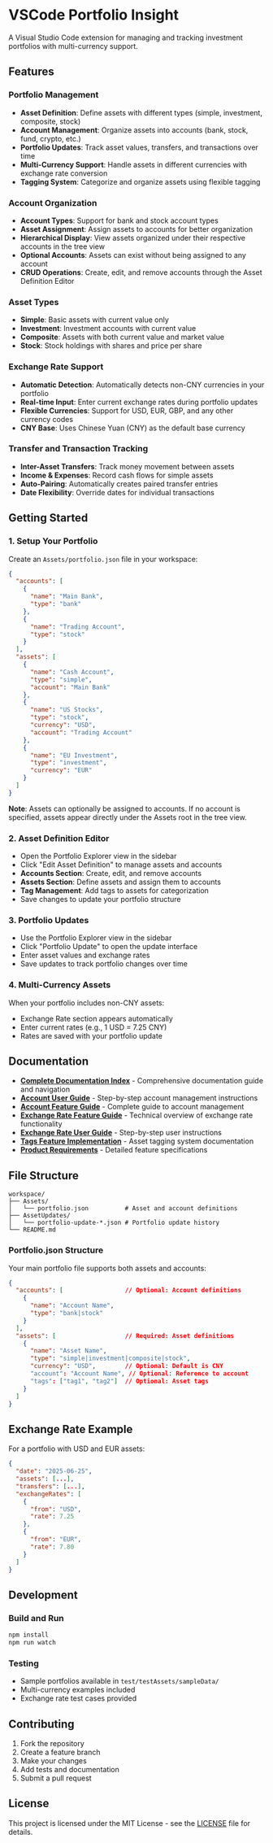 # VSCode Portfolio Insight

A Visual Studio Code extension for managing and tracking investment portfolios with multi-currency support.

## Features

### Portfolio Management
- **Asset Definition**: Define assets with different types (simple, investment, composite, stock)
- **Account Management**: Organize assets into accounts (bank, stock, fund, crypto, etc.)
- **Portfolio Updates**: Track asset values, transfers, and transactions over time
- **Multi-Currency Support**: Handle assets in different currencies with exchange rate conversion
- **Tagging System**: Categorize and organize assets using flexible tagging

### Account Organization
- **Account Types**: Support for bank and stock account types
- **Asset Assignment**: Assign assets to accounts for better organization
- **Hierarchical Display**: View assets organized under their respective accounts in the tree view
- **Optional Accounts**: Assets can exist without being assigned to any account
- **CRUD Operations**: Create, edit, and remove accounts through the Asset Definition Editor

### Asset Types
- **Simple**: Basic assets with current value only
- **Investment**: Investment accounts with current value
- **Composite**: Assets with both current value and market value
- **Stock**: Stock holdings with shares and price per share

### Exchange Rate Support
- **Automatic Detection**: Automatically detects non-CNY currencies in your portfolio
- **Real-time Input**: Enter current exchange rates during portfolio updates
- **Flexible Currencies**: Support for USD, EUR, GBP, and any other currency codes
- **CNY Base**: Uses Chinese Yuan (CNY) as the default base currency

### Transfer and Transaction Tracking
- **Inter-Asset Transfers**: Track money movement between assets
- **Income & Expenses**: Record cash flows for simple assets
- **Auto-Pairing**: Automatically creates paired transfer entries
- **Date Flexibility**: Override dates for individual transactions

## Getting Started

### 1. Setup Your Portfolio
Create an `Assets/portfolio.json` file in your workspace:

```json
{
  "accounts": [
    {
      "name": "Main Bank",
      "type": "bank"
    },
    {
      "name": "Trading Account",
      "type": "stock"
    }
  ],
  "assets": [
    {
      "name": "Cash Account",
      "type": "simple",
      "account": "Main Bank"
    },
    {
      "name": "US Stocks",
      "type": "stock",
      "currency": "USD",
      "account": "Trading Account"
    },
    {
      "name": "EU Investment",
      "type": "investment", 
      "currency": "EUR"
    }
  ]
}
```

**Note**: Assets can optionally be assigned to accounts. If no account is specified, assets appear directly under the Assets root in the tree view.

### 2. Asset Definition Editor
- Open the Portfolio Explorer view in the sidebar
- Click "Edit Asset Definition" to manage assets and accounts
- **Accounts Section**: Create, edit, and remove accounts
- **Assets Section**: Define assets and assign them to accounts
- **Tag Management**: Add tags to assets for categorization
- Save changes to update your portfolio structure

### 3. Portfolio Updates
- Use the Portfolio Explorer view in the sidebar
- Click "Portfolio Update" to open the update interface
- Enter asset values and exchange rates
- Save updates to track portfolio changes over time

### 4. Multi-Currency Assets
When your portfolio includes non-CNY assets:
- Exchange Rate section appears automatically
- Enter current rates (e.g., 1 USD = 7.25 CNY)
- Rates are saved with your portfolio update

## Documentation

- **[Complete Documentation Index](doc/README.md)** - Comprehensive documentation guide and navigation
- **[Account User Guide](doc/AccountUserGuide.md)** - Step-by-step account management instructions
- **[Account Feature Guide](doc/AccountFeatureImplementation.md)** - Complete guide to account management
- **[Exchange Rate Feature Guide](doc/ExchangeRateFeature.md)** - Technical overview of exchange rate functionality
- **[Exchange Rate User Guide](doc/ExchangeRateUserGuide.md)** - Step-by-step user instructions
- **[Tags Feature Implementation](doc/TagsFeatureImplementation.md)** - Asset tagging system documentation
- **[Product Requirements](prd/)** - Detailed feature specifications

## File Structure

```
workspace/
├── Assets/
│   └── portfolio.json          # Asset and account definitions
├── AssetUpdates/
│   └── portfolio-update-*.json # Portfolio update history
└── README.md
```

### Portfolio.json Structure
Your main portfolio file supports both assets and accounts:

```json
{
  "accounts": [                 // Optional: Account definitions
    {
      "name": "Account Name",
      "type": "bank|stock"
    }
  ],
  "assets": [                   // Required: Asset definitions
    {
      "name": "Asset Name",
      "type": "simple|investment|composite|stock",
      "currency": "USD",        // Optional: Default is CNY
      "account": "Account Name", // Optional: Reference to account
      "tags": ["tag1", "tag2"]  // Optional: Asset tags
    }
  ]
}
```

## Exchange Rate Example

For a portfolio with USD and EUR assets:

```json
{
  "date": "2025-06-25",
  "assets": [...],
  "transfers": [...],
  "exchangeRates": [
    {
      "from": "USD",
      "rate": 7.25
    },
    {
      "from": "EUR", 
      "rate": 7.80
    }
  ]
}
```

## Development

### Build and Run
```bash
npm install
npm run watch
```

### Testing
- Sample portfolios available in `test/testAssets/sampleData/`
- Multi-currency examples included
- Exchange rate test cases provided

## Contributing

1. Fork the repository
2. Create a feature branch
3. Make your changes
4. Add tests and documentation
5. Submit a pull request

## License

This project is licensed under the MIT License - see the [LICENSE](LICENSE) file for details.